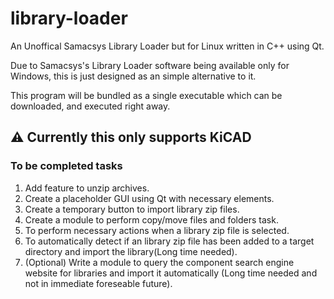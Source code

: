 # library-loader
An Unoffical Samacsys Library Loader but for Linux written in C++ using Qt.

Due to Samacsys's Library Loader software being available only for Windows, this is just designed as an simple alternative to it.

This program will be bundled as a single executable which can be downloaded, and executed right away.

## ⚠️ Currently this only supports KiCAD

### To be completed tasks
1. Add feature to unzip archives.
2. Create a placeholder GUI using Qt with necessary elements.
3. Create a temporary button to import library zip files.
4. Create a module to perform copy/move files and folders task.
5. To perform necessary actions when a library zip file is selected.
6. To automatically detect if an library zip file has been added to a target directory and import the library(Long time needed).
7. (Optional) Write a module to query the component search engine website for libraries and import it automatically (Long time needed and not in immediate foreseable future).
